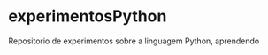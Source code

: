 experimentosPython
==================

Repositorio de experimentos sobre a linguagem Python, aprendendo
